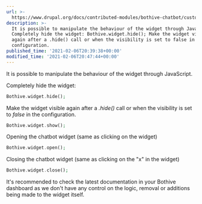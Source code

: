 ```yaml
---
url: >-
  https://www.drupal.org/docs/contributed-modules/bothive-chatbot/custom-javascript-triggers
description: >-
  It is possible to manipulate the behaviour of the widget through JavaScript.
  Completely hide the widget: Bothive.widget.hide(); Make the widget visible
  again after a .hide() call or when the visibility is set to false in the
  configuration.
published_time: '2021-02-06T20:39:38+00:00'
modified_time: '2021-02-06T20:47:44+00:00'
---
```

It is possible to manipulate the behaviour of the widget through JavaScript.

Completely hide the widget:

```php
Bothive.widget.hide();
```

Make the widget visible again after a _.hide()_ call or when the visibility is set to _false_ in the configuration.

```php
Bothive.widget.show();
```

Opening the chatbot widget (same as clicking on the widget)

```php
Bothive.widget.open();
```

Closing the chatbot widget (same as clicking on the "x" in the widget)

```php
Bothive.widget.close();
```

It's recommended to check the latest documentation in your Bothive dashboard as we don't have any control on the logic, removal or additions being made to the widget itself.